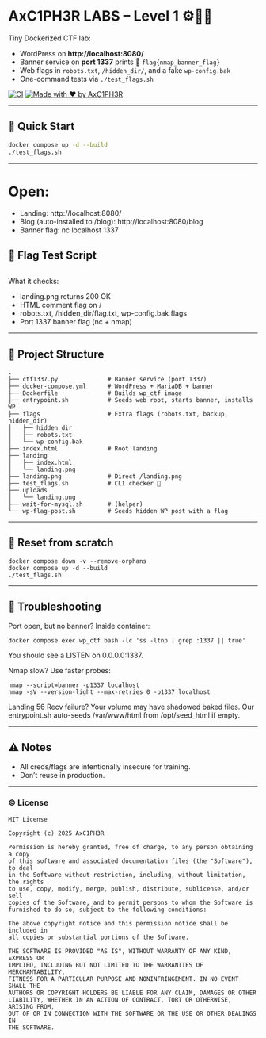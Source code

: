 # AxC1PH3R LABS – Level 1 ⚙️🕵️‍♂️

Tiny Dockerized CTF lab:
- WordPress on **http://localhost:8080/**
- Banner service on **port 1337** prints 🚩 `flag{nmap_banner_flag}`
- Web flags in `robots.txt`, `/hidden_dir/`, and a fake `wp-config.bak`
- One-command tests via `./test_flags.sh`

[![CI](https://img.shields.io/badge/build-docker-blue)](#)
[![Made with ❤️ by AxC1PH3R](https://img.shields.io/badge/made%20by-AxC1PH3R-purple)](#)

---

## 🚀 Quick Start

```bash
docker compose up -d --build
./test_flags.sh
```
---

# Open:
- Landing: http://localhost:8080/
- Blog (auto-installed to /blog): http://localhost:8080/blog
- Banner flag: nc localhost 1337

## 🧪 Flag Test Script
```./test_flags.sh
```
What it checks:
- landing.png returns 200 OK
- HTML comment flag on /
- robots.txt, /hidden_dir/flag.txt, wp-config.bak flags
- Port 1337 banner flag (nc + nmap)

---

## 🧰 Project Structure
```
.
├── ctf1337.py              # Banner service (port 1337)
├── docker-compose.yml      # WordPress + MariaDB + banner
├── Dockerfile              # Builds wp_ctf image
├── entrypoint.sh           # Seeds web root, starts banner, installs WP
├── flags                   # Extra flags (robots.txt, backup, hidden_dir)
│   ├── hidden_dir
│   ├── robots.txt
│   └── wp-config.bak
├── index.html              # Root landing
├── landing
│   ├── index.html
│   └── landing.png
├── landing.png             # Direct /landing.png
├── test_flags.sh           # CLI checker 🚩
├── uploads
│   └── landing.png
├── wait-for-mysql.sh       # (helper)
└── wp-flag-post.sh         # Seeds hidden WP post with a flag
```

---

## 🔧 Reset from scratch
```
docker compose down -v --remove-orphans
docker compose up -d --build
./test_flags.sh
```

---
## 🧩 Troubleshooting
Port open, but no banner?
Inside container:
```
docker compose exec wp_ctf bash -lc 'ss -ltnp | grep :1337 || true'
```
You should see a LISTEN on 0.0.0.0:1337.

Nmap slow? Use faster probes:
```
nmap --script=banner -p1337 localhost
nmap -sV --version-light --max-retries 0 -p1337 localhost
```
Landing 56 Recv failure?
Your volume may have shadowed baked files. Our entrypoint.sh auto-seeds /var/www/html from /opt/seed_html if empty.

---

## ⚠️ Notes
- All creds/flags are intentionally insecure for training.
- Don’t reuse in production.

---
### © License
```
MIT License

Copyright (c) 2025 AxC1PH3R

Permission is hereby granted, free of charge, to any person obtaining a copy
of this software and associated documentation files (the "Software"), to deal
in the Software without restriction, including, without limitation, the rights
to use, copy, modify, merge, publish, distribute, sublicense, and/or sell
copies of the Software, and to permit persons to whom the Software is
furnished to do so, subject to the following conditions:

The above copyright notice and this permission notice shall be included in
all copies or substantial portions of the Software.

THE SOFTWARE IS PROVIDED "AS IS", WITHOUT WARRANTY OF ANY KIND, EXPRESS OR
IMPLIED, INCLUDING BUT NOT LIMITED TO THE WARRANTIES OF MERCHANTABILITY,
FITNESS FOR A PARTICULAR PURPOSE AND NONINFRINGEMENT. IN NO EVENT SHALL THE
AUTHORS OR COPYRIGHT HOLDERS BE LIABLE FOR ANY CLAIM, DAMAGES OR OTHER
LIABILITY, WHETHER IN AN ACTION OF CONTRACT, TORT OR OTHERWISE, ARISING FROM,
OUT OF OR IN CONNECTION WITH THE SOFTWARE OR THE USE OR OTHER DEALINGS IN
THE SOFTWARE.


